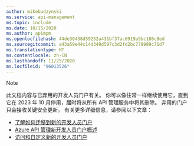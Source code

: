 ```yaml
---
author: mikebudzynski
ms.service: api-management
ms.topic: include
ms.date: 10/15/2020
ms.author: apimpm
ms.openlocfilehash: 44de30438d59252a431bf37ac6919a9bc186c8ed
ms.sourcegitcommit: a43a59e44c14d349d597c3d2fd2bc779989c71d7
ms.translationtype: HT
ms.contentlocale: zh-CN
ms.lasthandoff: 11/25/2020
ms.locfileid: "96013526"
---
```

> [!NOTE]
> 此文档内容与已弃用的开发人员门户有关。 你可以像往常一样继续使用它，直到它在 2023 年 10 月停用，届时将从所有 API 管理服务中将其删除。 弃用的门户只会接收关键安全更新。 有关更多详细信息，请参阅以下文章：
> 
> - [了解如何迁移到新的开发人员门户](../articles/api-management/developer-portal-deprecated-migration.md)
> - [Azure API 管理新开发人员门户概述](../articles/api-management/api-management-howto-developer-portal.md)
> - [访问和自定义新的开发人员门户](../articles/api-management/api-management-howto-developer-portal-customize.md)